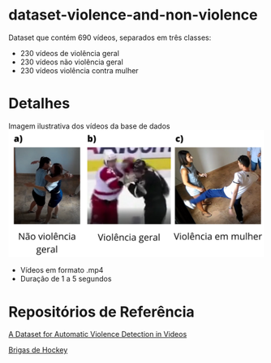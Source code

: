# dataset-violence-and-non-violence
Dataset que contém 690 vídeos, separados em três classes:
* 230 vídeos de violência geral 
* 230 vídeos não violência geral 
* 230 vídeos violência contra mulher

# Detalhes
Imagem ilustrativa dos vídeos da base de dados
![](images/violencia-e-nao-violencia_v2.png)
* Vídeos em formato .mp4
* Duração de 1 a 5 segundos

# Repositórios de Referência
[A Dataset for Automatic Violence Detection in Videos](https://github.com/airtlab/A-Dataset-for-Automatic-Violence-Detection-in-Videos)

[Brigas de Hockey](http://visilab.etsii.uclm.es/personas/oscar/FightDetection/HockeyFights.zip)
